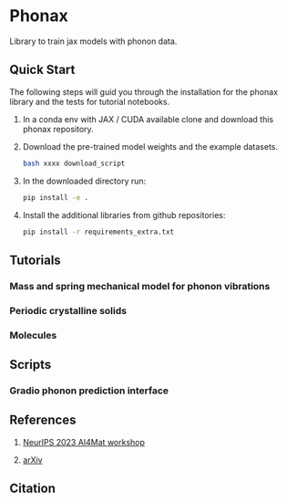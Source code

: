 # Phonax

Library to train jax models with phonon data.


## Quick Start

The following steps will guid you through the installation for the phonax library and the tests for tutorial notebooks.

1. In a conda env with JAX / CUDA available clone and download this phonax repository.

2. Download the pre-trained model weights and the example datasets.
    ```bash
    bash xxxx download_script
    ```

3. In the downloaded directory run:
    ```bash
    pip install -e .
    ```
4. Install the additional libraries from github repositories:
    ```bash
    pip install -r requirements_extra.txt
    ```




## Tutorials

### Mass and spring mechanical model for phonon vibrations


### Periodic crystalline solids


### Molecules


## Scripts

### Gradio phonon prediction interface






## References

1. [NeurIPS 2023 AI4Mat workshop](https://openreview.net/forum?id=xxyHjer00Y)

2. [arXiv](https://arxiv.org/)

## Citation


